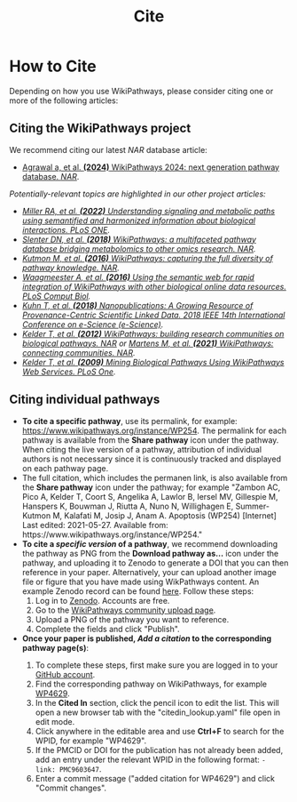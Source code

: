 ﻿---
title: Cite
redirect_from: /index.php/How_to_cite_WikiPathways
---
<h1>How to Cite</h1>
<p>Depending on how you use WikiPathways, please consider citing one or more of the following articles:</p>
<h2>Citing the WikiPathways project</h2>
We recommend citing our latest <i>NAR</i> database article:
<ul>
        <li><a href="https://doi.org/10.1093/nar/gkad960" target="_blank">Agrawal a, et al. <b>(2024)</b> WikiPathways 2024: next generation pathway database. <i>NAR</i></a>.</li>
    </ul>

<i>Potentially-relevant topics are highlighted in our other project articles:
        <ul>
            <li><a href="https://doi.org/10.1371/journal.pone.0263057" target="_blank">Miller RA, et al. <b>(2022)</b> Understanding signaling and metabolic paths using semantified and harmonized information about biological interactions. <i>PLoS ONE</i></a>.</li>
            <li><a href="https://doi.org/10.1093/NAR/gkx1064" target="_blank">Slenter DN, et al. <b>(2018)</b> WikiPathways: a multifaceted pathway database bridging metabolomics to other omics research. <i>NAR</i></a>.</li>
            <li><a href="https://dx.doi.org/10.1093/NAR/gkv1024" target="_blank">Kutmon M, et al. <b>(2016)</b> WikiPathways: capturing the full diversity of pathway knowledge. <i>NAR</i></a>.</li>
            <li><a href="https://doi.org/10.1371/journal.pcbi.1004989" target="_blank">Waagmeester A, et al. <b>(2016)</b> Using the semantic web for rapid integration of WikiPathways with other biological online data resources. <i>PLoS Comput Biol</i></a>.</li>
            <li><a href="https://doi.org/10.1371/journal.pcbi.1004989" target="_blank">Kuhn T, et al. <b>(2018)</b> Nanopublications: A Growing Resource of Provenance-Centric Scientific Linked Data. <i>2018 IEEE 14th International Conference on e-Science (e-Science)</i></a>.</li>
            <li><a href="https://doi.org/10.1093/nar/gkr1074" target="_blank">Kelder T, et al. <b>(2012)</b> WikiPathways: building research communities on biological pathways. <i>NAR</i></a> or <a href="https://doi.org/10.1093/NAR/gkaa1024" target="_blank">Martens M, et al. <b>(2021)</b> WikiPathways: connecting communities. <i>NAR</i></a>.</li>
            <li><a href="https://doi.org/10.1371%2Fjournal.pone.0006447" target="_blank">Kelder T, et al. <b>(2009)</b> Mining Biological Pathways Using WikiPathways Web Services. <i>PLoS One</i></a>.</li>
        </ul>
        </i>


<div id="citepathway">
<h2>Citing individual pathways</h2>
<ul>
    <li><b>To cite a specific pathway</b>, use its permalink, for example: <a href="https://www.wikipathways.org/instance/WP254">https://www.wikipathways.org/instance/WP254</a>. The permalink for each pathway is available from the <b>Share pathway</b> icon <span title="Share pathway" style="color: #FF8120; background-color: #FFFFFF; font-size: 1.0em;"><i class="fa fa-share"></i></span> under the pathway. When citing the live version of a pathway, attribution of individual authors is not necessary since it is continuously tracked and displayed on each pathway page.</li>
    <li>The full citation, which includes the permanen link, is also available from the <b>Share pathway</b> icon <span title="Share pathway" style="color: #FF8120; background-color: #FFFFFF; font-size: 1.0em;"><i class="fa fa-share"></i></span> under the pathway; for example "Zambon AC, Pico A, Kelder T, Coort S, Angelika A, Lawlor B, Iersel MV, Gillespie M, Hanspers K, Bouwman J, Riutta A, Nuno N, Willighagen E, Summer-Kutmon M, Kalafati M, Josip J, Anam A. Apoptosis (WP254) [Internet] Last edited: 2021-05-27. Available from: https://www.wikipathways.org/instance/WP254."</li>
    <li><b>To cite a <i>specific version</i> of a pathway</b>, we recommend downloading the pathway as PNG from the <b>Download pathway as...</b> icon <span title="Download pathway as..." style="color: #FF8120; background-color: #FFFFFF; font-size: 1.0em;"><i class="fa fa-download"></i></span> under the pathway, and uploading it to Zenodo to generate a DOI that you can then reference in your paper. Alternatively, your can upload another image file or figure that you have made using WikPathways content. An example Zenodo record can be found <a href="https://zenodo.org/record/7058753#.YxowGOzMI7R" target="_blank">here</a>. Follow these steps:
        <ol>
            <li>Log in to <a href="https://zenodo.org/" target="_blank">Zenodo</a>. Accounts are free.</li>
            <li>Go to the <a href="https://zenodo.org/deposit/new?c=wikipathways" target="_blank">WikiPathways community upload page</a>.</li>
            <li>Upload a PNG of the pathway you want to reference.</li>
            <li>Complete the fields and click "Publish".</li> 
        </ol>
    </li>
    <li><b>Once your paper is published, <i>Add a citation</i> to the corresponding pathway page(s)</b>:</li>
        <ol>
            <li>To complete these steps, first make sure you are logged in to your <a href="https://github.com/" target="_blank">GitHub account</a>.</li>
            <li>Find the corresponding pathway on WikiPathways, for example <a href="https://wikipathways.org/pathways/WP4629.html">WP4629</a>.</li>
            <li>In the <b>Cited In</b> section, click the pencil icon to edit the list. This will open a new browser tab with the "citedin_lookup.yaml" file open in edit mode.</li>
            <li>Click anywhere in the editable area and use <b>Ctrl+F</b> to search for the WPID, for example "WP4629".</li>
            <li>If the PMCID or DOI for the publication has not already been added, add an entry under the relevant WPID in the following format: <code>- link: PMC9603647</code>.</li>
            <li>Enter a commit message ("added citation for WP4629") and click "Commit changes".</li>
        </ol>
</ul> 
